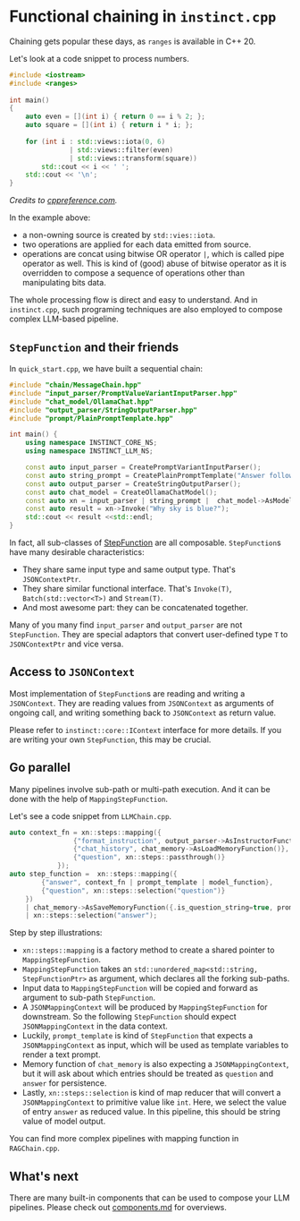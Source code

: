 # Functional chaining in `instinct.cpp`

Chaining gets popular these days, as `ranges` is available in C++ 20.

Let's look at a code snippet to process numbers. 

```c++
#include <iostream>
#include <ranges>
 
int main()
{
    auto even = [](int i) { return 0 == i % 2; };
    auto square = [](int i) { return i * i; };
 
    for (int i : std::views::iota(0, 6)
               | std::views::filter(even)
               | std::views::transform(square))
        std::cout << i << ' ';
    std::cout << '\n';
}
```

_Credits to [cppreference.com](https://en.cppreference.com/w/cpp/ranges/filter_view)._

In the example above:

* a non-owning source is created by `std::vies::iota`.
* two operations are applied for each data emitted from source.
* operations are concat using bitwise OR operator `|`, which is called pipe operator as well. This is kind of (good) abuse of bitwise operator as it is overridden to compose a sequence of operations other than manipulating bits data.

The whole processing flow is direct and easy to understand. And in `instinct.cpp`, such programing techniques are also employed to compose complex LLM-based pipeline.


## `StepFunction` and their friends


In `quick_start.cpp`, we have built a sequential chain:

```c++
#include "chain/MessageChain.hpp"
#include "input_parser/PromptValueVariantInputParser.hpp"
#include "chat_model/OllamaChat.hpp"
#include "output_parser/StringOutputParser.hpp"
#include "prompt/PlainPromptTemplate.hpp"

int main() {
    using namespace INSTINCT_CORE_NS;
    using namespace INSTINCT_LLM_NS;

    const auto input_parser = CreatePromptVariantInputParser();
    const auto string_prompt = CreatePlainPromptTemplate("Answer following question in one sentence: {question}");
    const auto output_parser = CreateStringOutputParser();
    const auto chat_model = CreateOllamaChatModel();
    const auto xn = input_parser | string_prompt |  chat_model->AsModelFunction() | output_parser;
    const auto result = xn->Invoke("Why sky is blue?");
    std::cout << result <<std::endl;
}

```

In fact, all sub-classes of [StepFunction](../modules/instinct-core/include/instinct/functional/StepFunctions.hpp) are all composable. `StepFunction`s have many desirable characteristics:

* They share same input type and same output type. That's `JSONContextPtr`.
* They share similar functional interface. That's `Invoke(T)`, `Batch(std::vector<T>)` and  `Stream(T)`. 
* And most awesome part: they can be concatenated together.

Many of you many find `input_parser` and `output_parser` are not `StepFunction`. They are special adaptors that convert user-defined type `T` to `JSONContextPtr` and vice versa.


## Access to `JSONContext`

Most implementation of `StepFunction`s are reading and writing a `JSONContext`. They are reading values from `JSONContext` as arguments of ongoing call, and writing something back to `JSONContext` as return value.

Please refer to `instinct::core::IContext` interface for more details. If you are writing your own `StepFunction`, this may be crucial.

## Go parallel

Many pipelines involve sub-path or multi-path execution. And it can be done with the help of `MappingStepFunction`.

Let's see a code snippet from `LLMChain.cpp`.

```c++
auto context_fn = xn::steps::mapping({
                {"format_instruction", output_parser->AsInstructorFunction()},
                {"chat_history", chat_memory->AsLoadMemoryFunction()},
                {"question", xn::steps::passthrough()}
            });
auto step_function =  xn::steps::mapping({
        {"answer", context_fn | prompt_template | model_function},
        {"question", xn::steps::selection("question")}
    })
    | chat_memory->AsSaveMemoryFunction({.is_question_string=true, prompt_variable_key="question", .answer_variable_key="answer"})
    | xn::steps::selection("answer");
```

Step by step illustrations:

* `xn::steps::mapping` is a factory method to create a shared pointer to `MappingStepFunction`.
* `MappingStepFunction` takes an `std::unordered_map<std::string, StepFunctionPtr>` as argument, which declares all the forking sub-paths.
* Input data to `MappingStepFunction` will be copied and forward as argument to sub-path `StepFunction`.
* A `JSONMappingContext` will be produced by `MappingStepFunction` for downstream. So the following `StepFunction` should expect `JSONMappingContext` in the data context.
* Luckily, `prompt_template` is kind of `StepFunction` that expects a  `JSONMappingContext` as input, which will be used as template variables to render a text prompt.
* Memory function of `chat_memory` is also expecting a `JSONMappingContext`, but it will ask about which entries should be treated as `question` and `answer` for persistence.
* Lastly,  `xn::steps::selection` is kind of map reducer that will convert a `JSONMappingContext` to primitive value like `int`. Here, we select the value of entry `answer` as reduced value. In this pipeline, this should be string value of model output. 

You can find more complex pipelines with mapping function in  `RAGChain.cpp`.

## What's next

There are many built-in components that can be used to compose your LLM pipelines. Please check out [components.md](./components.md) for overviews.

